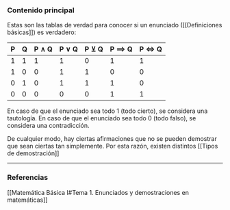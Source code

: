 ### Contenido principal

Estas son las tablas de verdad para conocer si un enunciado ([[Definiciones básicas]]) es verdadero:

| P   | Q   | P $\wedge$ Q | P $\lor$ Q | P $\veebar$ Q | P $\implies$ Q | P $\iff$ Q |
| --- | --- | ------------ | ---------- | ------------- | -------------- | ---------- |
| 1   | 1   | 1            | 1          | 0             | 1              | 1          |
| 1   | 0   | 0            | 1          | 1             | 0              | 0          |
| 0   | 1   | 0            | 1          | 1             | 1              | 0          |
| 0   | 0   | 0            | 0          | 0             | 1              | 1           |

En caso de que el enunciado sea todo 1 (todo cierto), se considera una tautología.
En caso de que el enunciado sea todo 0 (todo falso), se considera una contradicción.

De cualquier modo, hay ciertas afirmaciones que no se pueden demostrar que sean ciertas tan simplemente. Por esta razón, existen distintos [[Tipos de demostración]]

--- 
### Referencias
[[Matemática Básica I#Tema 1. Enunciados y demostraciones en matemáticas]]